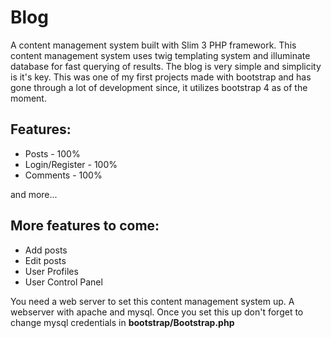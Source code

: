 # Blog
<p>A content management system built with Slim 3 PHP framework. This content management system uses twig templating system and illuminate database for fast querying of results. The blog is very simple and simplicity is it's key. This was one of my first projects made with bootstrap and has gone through a lot of development since, it utilizes bootstrap 4 as of the moment.</p>

<h2>Features:</h2>
<ul>
  <li>Posts - 100%</li>
  <li>Login/Register - 100%</li>
  <li>Comments - 100%</li>
</ul>

<p>and more...</p>

<h2>More features to come:</h2>
<ul>
  <li>Add posts</li>
  <li>Edit posts</li>
  <li>User Profiles</li>
  <li>User Control Panel</li>
</ul>

<p>You need a web server to set this content management system up. A webserver with apache and mysql. Once you set this up don't forget to change mysql credentials in <b>bootstrap/Bootstrap.php</b></p>
